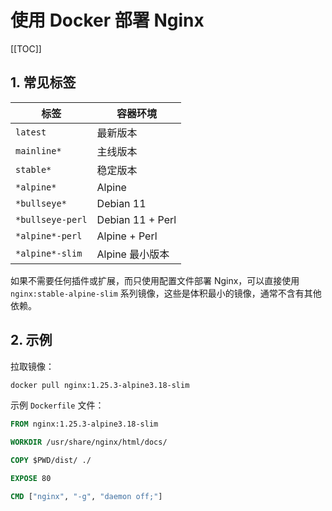 # 使用 Docker 部署 Nginx

[[TOC]]

## 1. 常见标签

| 标签             | 容器环境         |
| ---------------- | ---------------- |
| `latest`         | 最新版本         |
| `mainline*`      | 主线版本         |
| `stable*`        | 稳定版本         |
| `*alpine*`       | Alpine           |
| `*bullseye*`      | Debian 11        |
| `*bullseye-perl` | Debian 11 + Perl |
| `*alpine*-perl`  | Alpine + Perl    |
| `*alpine*-slim`  | Alpine 最小版本  |

如果不需要任何插件或扩展，而只使用配置文件部署 Nginx，可以直接使用 `nginx:stable-alpine-slim` 系列镜像，这些是体积最小的镜像，通常不含有其他依赖。

## 2. 示例

拉取镜像：

```bash
docker pull nginx:1.25.3-alpine3.18-slim
```

示例 `Dockerfile` 文件：

```dockerfile
FROM nginx:1.25.3-alpine3.18-slim

WORKDIR /usr/share/nginx/html/docs/

COPY $PWD/dist/ ./

EXPOSE 80

CMD ["nginx", "-g", "daemon off;"]
```
